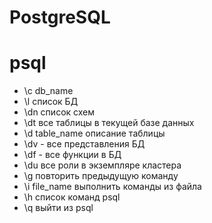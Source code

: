 # PostgreSQL

# psql

- \c db_name
- \l список БД
- \dn список схем
- \dt все таблицы в текущей базе данных
- \d table_name описание таблицы
- \dv - все представления БД
- \df - все функции в БД
- \du все роли в экземпляре кластера
- \g повторить предыдущую команду
- \i file_name выполнить команды из файла
- \h список команд psql
- \q выйти из psql
